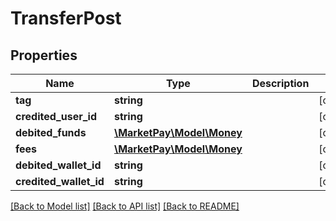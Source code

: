 # TransferPost

## Properties
Name | Type | Description | Notes
------------ | ------------- | ------------- | -------------
**tag** | **string** |  | [optional] 
**credited_user_id** | **string** |  | [optional] 
**debited_funds** | [**\MarketPay\Model\Money**](Money.md) |  | [optional] 
**fees** | [**\MarketPay\Model\Money**](Money.md) |  | [optional] 
**debited_wallet_id** | **string** |  | [optional] 
**credited_wallet_id** | **string** |  | [optional] 

[[Back to Model list]](../README.md#documentation-for-models) [[Back to API list]](../README.md#documentation-for-api-endpoints) [[Back to README]](../README.md)


